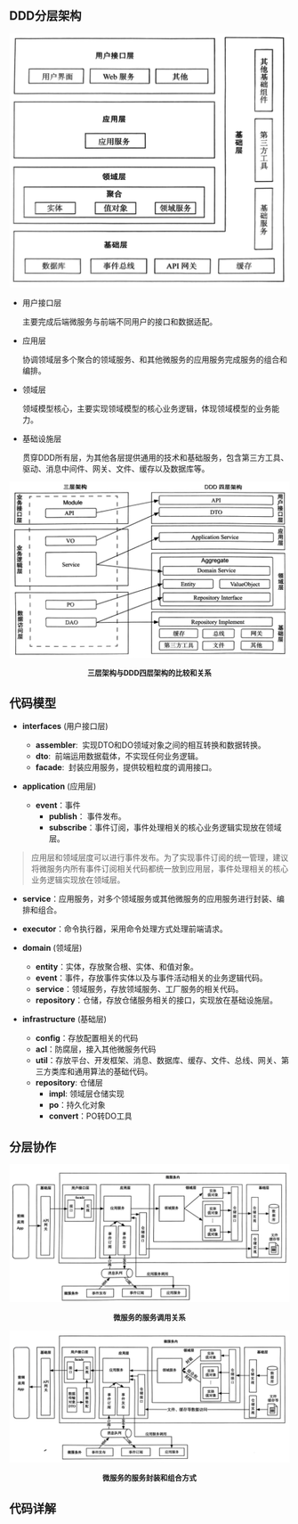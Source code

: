 ## DDD分层架构
![微服务的服务调用关系](../../image/03-DDD分层架构.jpg ':size=340*260')
- 用户接口层
  
    主要完成后端微服务与前端不同用户的接口和数据适配。

- 应用层

    协调领域层多个聚合的领域服务、和其他微服务的应用服务完成服务的组合和编排。

- 领域层
    
    领域模型核心，主要实现领域模型的核心业务逻辑，体现领域模型的业务能力。

- 基础设施层
  
    贯穿DDD所有层，为其他各层提供通用的技术和基础服务，包含第三方工具、驱动、消息中间件、网关、文件、缓存以及数据库等。

![微服务的服务调用关系](../../image/04-三层架构与DDD四层架构的比较和关系.jpg)
<center><b><font size='2'>三层架构与DDD四层架构的比较和关系</font></b></center>

## 代码模型
- **interfaces** (用户接口层)
  
  - **assembler**: &nbsp;实现DTO和DO领域对象之间的相互转换和数据转换。
  - **dto**: &nbsp;前端运用数据载体，不实现任何业务逻辑。
  - **facade**: &nbsp;封装应用服务，提供较粗粒度的调用接口。
  
- **application** (应用层)

  - **event**：事件
    - **publish**： 事件发布。
    - **subscribe**：事件订阅，事件处理相关的核心业务逻辑实现放在领域层。
    
> 应用层和领域层度可以进行事件发布。为了实现事件订阅的统一管理，建议将微服务内所有事件订阅相关代码都统一放到应用层，事件处理相关的核心业务逻辑实现放在领域层。
  - **service**：应用服务，对多个领域服务或其他微服务的应用服务进行封装、编排和组合。
  - **executor**：命令执行器，采用命令处理方式处理前端请求。

- **domain** (领域层)
  
  - **entity**：实体，存放聚合根、实体、和值对象。
  - **event**：事件，存放事件实体以及与事件活动相关的业务逻辑代码。
  - **service**：领域服务，存放领域服务、工厂服务的相关代码。
  - **repository**：仓储，存放仓储服务相关的接口，实现放在基础设施层。
  
- **infrastructure** (基础层)
  - **config**：存放配置相关的代码
  - **acl**：防腐层，接入其他微服务代码
  - **util**：存放平台、开发框架、消息、数据库、缓存、文件、总线、网关、第三方类库和通用算法的基础代码。
  - **repository**: 仓储层
    - **impl**: 领域层仓储实现
    - **po**：持久化对象
    - **convert**：PO转DO工具 

## 分层协作 
![微服务的服务调用关系](../../image/01-微服务的服务调用关系.jpg)
<center><b><font size='2'>微服务的服务调用关系</font></b></center>

![微服务的服务调用关系](../../image/02-微服务的服务封装和组合方式.jpg)
<center><b><font size='2'>微服务的服务封装和组合方式</font></b></center>

## 代码详解